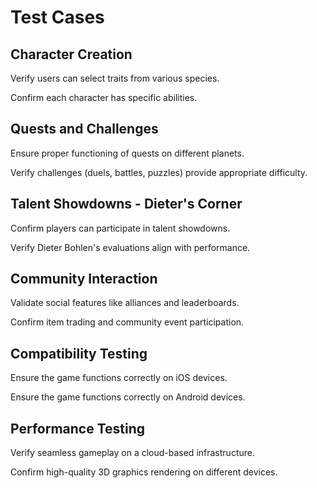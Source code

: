 # Test Cases

## Character Creation

Verify users can select traits from various species.

Confirm each character has specific abilities.

## Quests and Challenges

Ensure proper functioning of quests on different planets.

Verify challenges (duels, battles, puzzles) provide appropriate difficulty.

## Talent Showdowns - Dieter's Corner

Confirm players can participate in talent showdowns.

Verify Dieter Bohlen's evaluations align with performance.

## Community Interaction

Validate social features like alliances and leaderboards.

Confirm item trading and community event participation.

## Compatibility Testing

Ensure the game functions correctly on iOS devices.

Ensure the game functions correctly on Android devices.

## Performance Testing

Verify seamless gameplay on a cloud-based infrastructure.

Confirm high-quality 3D graphics rendering on different devices.
